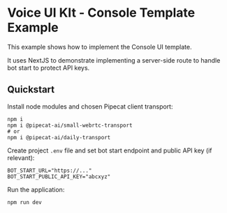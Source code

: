 # Voice UI KIt - Console Template Example

This example shows how to implement the Console UI template.

It uses NextJS to demonstrate implementing a server-side route to handle bot start to protect API keys.

## Quickstart

Install node modules and chosen Pipecat client transport:

```shell
npm i 
npm i @pipecat-ai/small-webrtc-transport
# or
npm i @pipecat-ai/daily-transport
```

Create project `.env` file and set bot start endpoint and public API key (if relevant):

```shell
BOT_START_URL="https://..."
BOT_START_PUBLIC_API_KEY="abcxyz"
```

Run the application:

```shell
npm run dev
```